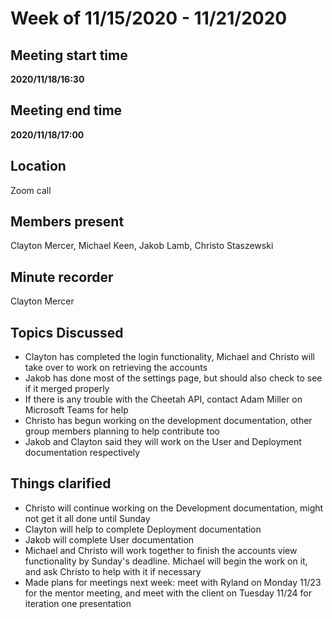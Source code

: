 # Week of 11/15/2020 - 11/21/2020

## Meeting start time
**2020/11/18/16:30**

## Meeting end time
**2020/11/18/17:00**

## Location
Zoom call

## Members present
Clayton Mercer, Michael Keen, Jakob Lamb, Christo Staszewski

## Minute recorder
Clayton Mercer

## Topics Discussed
- Clayton has completed the login functionality, Michael and Christo will take over to work on retrieving the accounts
- Jakob has done most of the settings page, but should also check to see if it merged properly
- If there is any trouble with the Cheetah API, contact Adam Miller on Microsoft Teams for help
- Christo has begun working on the development documentation, other group members planning to help contribute too
- Jakob and Clayton said they will work on the User and Deployment documentation respectively
    

## Things clarified
- Christo will continue working on the Development documentation, might not get it all done until Sunday
- Clayton will help to complete Deployment documentation
- Jakob will complete User documentation
- Michael and Christo will work together to finish the accounts view functionality by Sunday's deadline. Michael will begin the work on it, and ask Christo to help with it if necessary
- Made plans for meetings next week:  meet with Ryland on Monday 11/23 for the mentor meeting, and meet with the client on Tuesday 11/24 for iteration one presentation
